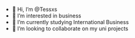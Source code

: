 - 👋 Hi, I’m @Tessxs
- 👀 I’m interested in business
- 🌱 I’m currently studying International Business
- 💞️ I’m looking to collaborate on my uni projects

<!---
Tessxs/Tessxs is a ✨ special ✨ repository because its `README.md` (this file) appears on your GitHub profile.
You can click the Preview link to take a look at your changes.
--->
